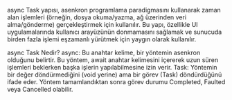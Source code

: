 ﻿async Task yapısı, asenkron programlama paradigmasını kullanarak zaman alan işlemleri
(örneğin, dosya okuma/yazma, ağ üzerinden veri alma/gönderme) gerçekleştirmek için kullanılır. 
Bu yapı, özellikle UI uygulamalarında kullanıcı arayüzünün donmamasını sağlamak ve 
sunucuda birden fazla işlemi eşzamanlı yürütmek için yaygın olarak kullanılır.

async Task Nedir?
async: Bu anahtar kelime, bir yöntemin asenkron olduğunu belirtir.
Bu yöntem, await anahtar kelimesini içererek uzun süren işlemleri beklerken başka işlerin yapılabilmesine izin verir.
Task: Yöntemin bir değer döndürmediğini (void yerine) ama bir görev (Task) döndürdüğünü ifade eder.
Yöntem tamamlandıktan sonra görev durumu Completed, Faulted veya Cancelled olabilir.
